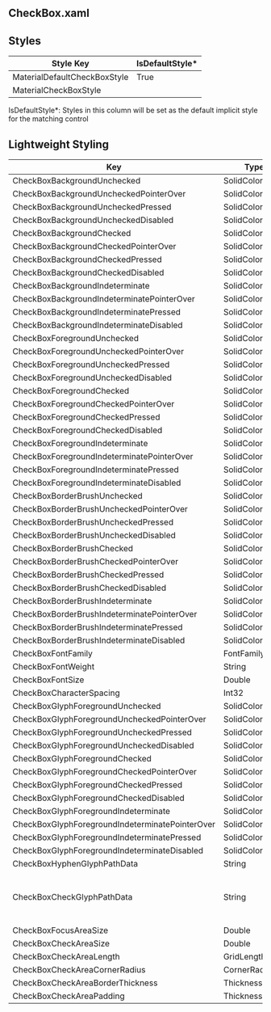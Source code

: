 ## CheckBox.xaml

## Styles
Style Key|IsDefaultStyle*
-|-
MaterialDefaultCheckBoxStyle|True
MaterialCheckBoxStyle|

IsDefaultStyle*: Styles in this column will be set as the default implicit style for the matching control

## Lightweight Styling
Key|Type|Value
-|-|-
CheckBoxBackgroundUnchecked|SolidColorBrush|SystemControlTransparentBrush
CheckBoxBackgroundUncheckedPointerOver|SolidColorBrush|SystemControlTransparentBrush
CheckBoxBackgroundUncheckedPressed|SolidColorBrush|SystemControlTransparentBrush
CheckBoxBackgroundUncheckedDisabled|SolidColorBrush|SystemControlTransparentBrush
CheckBoxBackgroundChecked|SolidColorBrush|PrimaryBrush
CheckBoxBackgroundCheckedPointerOver|SolidColorBrush|PrimaryBrush
CheckBoxBackgroundCheckedPressed|SolidColorBrush|PrimaryBrush
CheckBoxBackgroundCheckedDisabled|SolidColorBrush|OnSurfaceLowBrush
CheckBoxBackgroundIndeterminate|SolidColorBrush|PrimaryBrush
CheckBoxBackgroundIndeterminatePointerOver|SolidColorBrush|PrimaryBrush
CheckBoxBackgroundIndeterminatePressed|SolidColorBrush|PrimaryBrush
CheckBoxBackgroundIndeterminateDisabled|SolidColorBrush|OnSurfaceLowBrush
CheckBoxForegroundUnchecked|SolidColorBrush|OnSurfaceBrush
CheckBoxForegroundUncheckedPointerOver|SolidColorBrush|OnSurfaceBrush
CheckBoxForegroundUncheckedPressed|SolidColorBrush|OnSurfaceBrush
CheckBoxForegroundUncheckedDisabled|SolidColorBrush|OnSurfaceLowBrush
CheckBoxForegroundChecked|SolidColorBrush|OnSurfaceBrush
CheckBoxForegroundCheckedPointerOver|SolidColorBrush|OnSurfaceBrush
CheckBoxForegroundCheckedPressed|SolidColorBrush|OnSurfaceBrush
CheckBoxForegroundCheckedDisabled|SolidColorBrush|OnSurfaceLowBrush
CheckBoxForegroundIndeterminate|SolidColorBrush|OnSurfaceBrush
CheckBoxForegroundIndeterminatePointerOver|SolidColorBrush|OnSurfaceBrush
CheckBoxForegroundIndeterminatePressed|SolidColorBrush|OnSurfaceBrush
CheckBoxForegroundIndeterminateDisabled|SolidColorBrush|OnSurfaceLowBrush
CheckBoxBorderBrushUnchecked|SolidColorBrush|OnSurfaceBrush
CheckBoxBorderBrushUncheckedPointerOver|SolidColorBrush|OnSurfaceBrush
CheckBoxBorderBrushUncheckedPressed|SolidColorBrush|OnSurfaceBrush
CheckBoxBorderBrushUncheckedDisabled|SolidColorBrush|OnSurfaceLowBrush
CheckBoxBorderBrushChecked|SolidColorBrush|PrimaryBrush
CheckBoxBorderBrushCheckedPointerOver|SolidColorBrush|PrimaryBrush
CheckBoxBorderBrushCheckedPressed|SolidColorBrush|PrimaryBrush
CheckBoxBorderBrushCheckedDisabled|SolidColorBrush|OnSurfaceLowBrush
CheckBoxBorderBrushIndeterminate|SolidColorBrush|PrimaryBrush
CheckBoxBorderBrushIndeterminatePointerOver|SolidColorBrush|PrimaryBrush
CheckBoxBorderBrushIndeterminatePressed|SolidColorBrush|PrimaryBrush
CheckBoxBorderBrushIndeterminateDisabled|SolidColorBrush|OnSurfaceLowBrush
CheckBoxFontFamily|FontFamily|MaterialRegularFontFamily
CheckBoxFontWeight|String|BodySmallFontWeight
CheckBoxFontSize|Double|BodySmallFontSize
CheckBoxCharacterSpacing|Int32|BodySmallCharacterSpacing
CheckBoxGlyphForegroundUnchecked|SolidColorBrush|SystemControlTransparentBrush
CheckBoxGlyphForegroundUncheckedPointerOver|SolidColorBrush|SystemControlTransparentBrush
CheckBoxGlyphForegroundUncheckedPressed|SolidColorBrush|SystemControlTransparentBrush
CheckBoxGlyphForegroundUncheckedDisabled|SolidColorBrush|SystemControlTransparentBrush
CheckBoxGlyphForegroundChecked|SolidColorBrush|OnPrimaryBrush
CheckBoxGlyphForegroundCheckedPointerOver|SolidColorBrush|OnPrimaryBrush
CheckBoxGlyphForegroundCheckedPressed|SolidColorBrush|OnPrimaryBrush
CheckBoxGlyphForegroundCheckedDisabled|SolidColorBrush|OnPrimaryMediumBrush
CheckBoxGlyphForegroundIndeterminate|SolidColorBrush|OnPrimaryBrush
CheckBoxGlyphForegroundIndeterminatePointerOver|SolidColorBrush|OnPrimaryBrush
CheckBoxGlyphForegroundIndeterminatePressed|SolidColorBrush|OnPrimaryBrush
CheckBoxGlyphForegroundIndeterminateDisabled|SolidColorBrush|OnPrimaryMediumBrush
CheckBoxHyphenGlyphPathData|String|M0,0L32,0 32,5.3 0,5.3z
CheckBoxCheckGlyphPathData|String|M28.718018,0L32,3.2819897 10.666016,24.616999 0,13.951997 3.2810059,10.670007 10.666016,18.055033z
CheckBoxFocusAreaSize|Double|40
CheckBoxCheckAreaSize|Double|18
CheckBoxCheckAreaLength|GridLength|40
CheckBoxCheckAreaCornerRadius|CornerRadius|2
CheckBoxCheckAreaBorderThickness|Thickness|2
CheckBoxCheckAreaPadding|Thickness|8,0,0,0